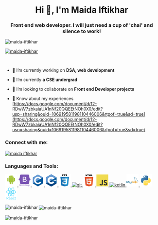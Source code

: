 <h1 align="center">Hi 👋, I'm Maida Iftikhar</h1>
<h3 align="center">Front end web developer. I will just need a cup of 'chai' and silence to work!</h3>

<p align="left"> <img src="https://komarev.com/ghpvc/?username=maida-iftikhar&label=Profile%20views&color=0e75b6&style=flat" alt="maida-iftikhar" /> </p>

<p align="left"> <a href="https://github.com/ryo-ma/github-profile-trophy"><img src="https://github-profile-trophy.vercel.app/?username=maida-iftikhar" alt="maida-iftikhar" /></a> </p>

<p align="left"> <a href="https://twitter.com/" target="blank"><img src="https://img.shields.io/twitter/follow/?logo=twitter&style=for-the-badge" alt="" /></a> </p>

- 🔭 I’m currently working on **DSA, web development**

- 🌱 I’m currently **a CSE undergrad**

- 👯 I’m looking to collaborate on **Front end Developer projects**

- 📄 Know about my experiences [https://docs.google.com/document/d/12-RDwW7zbkaiaUA1nNf20QQEEtNOh0X0/edit?usp=sharing&ouid=106919581198110446006&rtpof=true&sd=true](https://docs.google.com/document/d/12-RDwW7zbkaiaUA1nNf20QQEEtNOh0X0/edit?usp=sharing&ouid=106919581198110446006&rtpof=true&sd=true)

<h3 align="left">Connect with me:</h3>
<p align="left">
<a href="https://linkedin.com/in/maida iftikhar" target="blank"><img align="center" src="https://raw.githubusercontent.com/rahuldkjain/github-profile-readme-generator/master/src/images/icons/Social/linked-in-alt.svg" alt="maida iftikhar" height="30" width="40" /></a>
</p>

<h3 align="left">Languages and Tools:</h3>
<p align="left"> <a href="https://developer.android.com" target="_blank" rel="noreferrer"> <img src="https://raw.githubusercontent.com/devicons/devicon/master/icons/android/android-original-wordmark.svg" alt="android" width="40" height="40"/> </a> <a href="https://getbootstrap.com" target="_blank" rel="noreferrer"> <img src="https://raw.githubusercontent.com/devicons/devicon/master/icons/bootstrap/bootstrap-plain-wordmark.svg" alt="bootstrap" width="40" height="40"/> </a> <a href="https://www.cprogramming.com/" target="_blank" rel="noreferrer"> <img src="https://raw.githubusercontent.com/devicons/devicon/master/icons/c/c-original.svg" alt="c" width="40" height="40"/> </a> <a href="https://www.w3schools.com/cpp/" target="_blank" rel="noreferrer"> <img src="https://raw.githubusercontent.com/devicons/devicon/master/icons/cplusplus/cplusplus-original.svg" alt="cplusplus" width="40" height="40"/> </a> <a href="https://www.w3schools.com/css/" target="_blank" rel="noreferrer"> <img src="https://raw.githubusercontent.com/devicons/devicon/master/icons/css3/css3-original-wordmark.svg" alt="css3" width="40" height="40"/> </a> <a href="https://git-scm.com/" target="_blank" rel="noreferrer"> <img src="https://www.vectorlogo.zone/logos/git-scm/git-scm-icon.svg" alt="git" width="40" height="40"/> </a> <a href="https://www.w3.org/html/" target="_blank" rel="noreferrer"> <img src="https://raw.githubusercontent.com/devicons/devicon/master/icons/html5/html5-original-wordmark.svg" alt="html5" width="40" height="40"/> </a> <a href="https://developer.mozilla.org/en-US/docs/Web/JavaScript" target="_blank" rel="noreferrer"> <img src="https://raw.githubusercontent.com/devicons/devicon/master/icons/javascript/javascript-original.svg" alt="javascript" width="40" height="40"/> </a> <a href="https://kotlinlang.org" target="_blank" rel="noreferrer"> <img src="https://www.vectorlogo.zone/logos/kotlinlang/kotlinlang-icon.svg" alt="kotlin" width="40" height="40"/> </a> <a href="https://www.mysql.com/" target="_blank" rel="noreferrer"> <img src="https://raw.githubusercontent.com/devicons/devicon/master/icons/mysql/mysql-original-wordmark.svg" alt="mysql" width="40" height="40"/> </a> <a href="https://www.python.org" target="_blank" rel="noreferrer"> <img src="https://raw.githubusercontent.com/devicons/devicon/master/icons/python/python-original.svg" alt="python" width="40" height="40"/> </a> <a href="https://reactjs.org/" target="_blank" rel="noreferrer"> <img src="https://raw.githubusercontent.com/devicons/devicon/master/icons/react/react-original-wordmark.svg" alt="react" width="40" height="40"/> </a> </p>

<p><img align="left" src="https://github-readme-stats.vercel.app/api/top-langs?username=maida-iftikhar&show_icons=true&locale=en&layout=compact" alt="maida-iftikhar" /></p>

<p>&nbsp;<img align="center" src="https://github-readme-stats.vercel.app/api?username=maida-iftikhar&show_icons=true&locale=en" alt="maida-iftikhar" /></p>

<p><img align="center" src="https://github-readme-streak-stats.herokuapp.com/?user=maida-iftikhar&" alt="maida-iftikhar" /></p>
